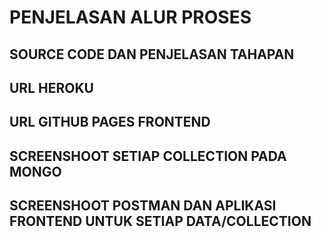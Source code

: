 # PENJELASAN ALUR PROSES

## SOURCE CODE DAN PENJELASAN TAHAPAN

## URL HEROKU
    
## URL GITHUB PAGES FRONTEND

## SCREENSHOOT SETIAP COLLECTION PADA MONGO

## SCREENSHOOT POSTMAN DAN APLIKASI FRONTEND UNTUK SETIAP DATA/COLLECTION
